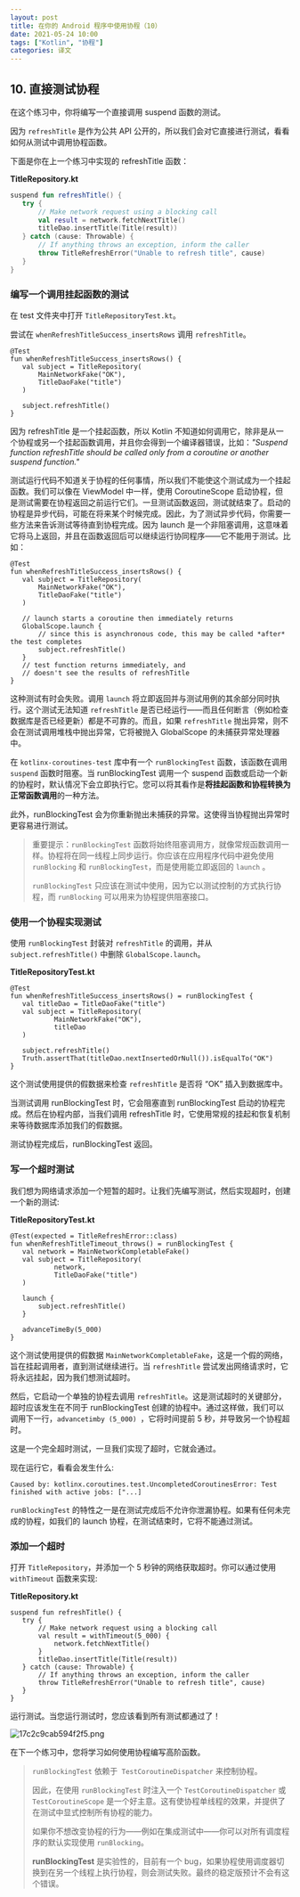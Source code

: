 ```yaml
---
layout: post
title: 在你的 Android 程序中使用协程（10）
date: 2021-05-24 10:00
tags: ["Kotlin", "协程"]
categories: 译文
---
```


## 10. 直接测试协程

在这个练习中，你将编写一个直接调用 suspend 函数的测试。

因为 `refreshTitle` 是作为公共 API 公开的，所以我们会对它直接进行测试，看看如何从测试中调用协程函数。

下面是你在上一个练习中实现的 refreshTitle 函数：

**TitleRepository.kt**

```kotlin
suspend fun refreshTitle() {
   try {
       // Make network request using a blocking call
       val result = network.fetchNextTitle()
       titleDao.insertTitle(Title(result))
   } catch (cause: Throwable) {
       // If anything throws an exception, inform the caller
       throw TitleRefreshError("Unable to refresh title", cause)
   }
}
```

### 编写一个调用挂起函数的测试

在 test 文件夹中打开 `TitleRepositoryTest.kt`。

尝试在 `whenRefreshTitleSuccess_insertsRows` 调用  `refreshTitle`。

```
@Test
fun whenRefreshTitleSuccess_insertsRows() {
   val subject = TitleRepository(
       MainNetworkFake("OK"),
       TitleDaoFake("title")
   )

   subject.refreshTitle()
}
```

因为 refreshTitle 是一个挂起函数，所以 Kotlin 不知道如何调用它，除非是从一个协程或另一个挂起函数调用，并且你会得到一个编译器错误，比如：*"Suspend function refreshTitle should be called only from a coroutine or another suspend function."*

测试运行代码不知道关于协程的任何事情，所以我们不能使这个测试成为一个挂起函数。我们可以像在 ViewModel  中一样，使用 CoroutineScope 启动协程，但是测试需要在协程返回之前运行它们。一旦测试函数返回，测试就结束了。启动的协程是异步代码，可能在将来某个时候完成。因此，为了测试异步代码，你需要一些方法来告诉测试等待直到协程完成。因为 launch 是一个非阻塞调用，这意味着它将马上返回，并且在函数返回后可以继续运行协同程序——它不能用于测试。比如：

```
@Test
fun whenRefreshTitleSuccess_insertsRows() {
   val subject = TitleRepository(
       MainNetworkFake("OK"),
       TitleDaoFake("title")
   )

   // launch starts a coroutine then immediately returns
   GlobalScope.launch {
       // since this is asynchronous code, this may be called *after* the test completes
       subject.refreshTitle()
   }
   // test function returns immediately, and
   // doesn't see the results of refreshTitle
}
```

这种测试有时会失败。调用 `launch` 将立即返回并与测试用例的其余部分同时执行。这个测试无法知道 `refreshTitle` 是否已经运行——而且任何断言（例如检查数据库是否已经更新）都是不可靠的。而且，如果 `refreshTitle` 抛出异常，则不会在测试调用堆栈中抛出异常，它将被抛入 GlobalScope 的未捕获异常处理器中。

在 `kotlinx-coroutines-test` 库中有一个 `runBlockingTest` 函数，该函数在调用 `suspend` 函数时阻塞。当 runBlockingTest 调用一个 suspend 函数或启动一个新的协程时，默认情况下会立即执行它。您可以将其看作是**将挂起函数和协程转换为正常函数调用**的一种方法。

此外，runBlockingTest 会为你重新抛出未捕获的异常。这使得当协程抛出异常时更容易进行测试。

> 重要提示：`runBlockingTest` 函数将始终阻塞调用方，就像常规函数调用一样。协程将在同一线程上同步运行。你应该在应用程序代码中避免使用 `runBlocking` 和 `runBlockingTest`，而是使用能立即返回的 `launch` 。
>
> `runBlockingTest` 只应该在测试中使用，因为它以测试控制的方式执行协程，而 `runBlocking` 可以用来为协程提供阻塞接口。

### 使用一个协程实现测试

使用 `runBlockingTest` 封装对 `refreshTitle` 的调用，并从 `subject.refreshTitle()` 中删除 `GlobalScope.launch`。

**TitleRepositoryTest.kt**

```
@Test
fun whenRefreshTitleSuccess_insertsRows() = runBlockingTest {
   val titleDao = TitleDaoFake("title")
   val subject = TitleRepository(
           MainNetworkFake("OK"),
           titleDao
   )

   subject.refreshTitle()
   Truth.assertThat(titleDao.nextInsertedOrNull()).isEqualTo("OK")
}
```

这个测试使用提供的假数据来检查 `refreshTitle` 是否将 “OK” 插入到数据库中。

当测试调用 runBlockingTest 时，它会阻塞直到 runBlockingTest 启动的协程完成。然后在协程内部，当我们调用 refreshTitle 时，它使用常规的挂起和恢复机制来等待数据库添加我们的假数据。

测试协程完成后，runBlockingTest 返回。

### 写一个超时测试

我们想为网络请求添加一个短暂的超时。让我们先编写测试，然后实现超时，创建一个新的测试:

**TitleRepositoryTest.kt**

```
@Test(expected = TitleRefreshError::class)
fun whenRefreshTitleTimeout_throws() = runBlockingTest {
   val network = MainNetworkCompletableFake()
   val subject = TitleRepository(
           network,
           TitleDaoFake("title")
   )

   launch {
       subject.refreshTitle()
   }

   advanceTimeBy(5_000)
}
```

这个测试使用提供的假数据 `MainNetworkCompletableFake`，这是一个假的网络，旨在挂起调用者，直到测试继续进行。当 `refreshTitle` 尝试发出网络请求时，它将永远挂起，因为我们想测试超时。

然后，它启动一个单独的协程去调用 `refreshTitle`。这是测试超时的关键部分，超时应该发生在不同于 runBlockingTest 创建的协程中。通过这样做，我们可以调用下一行，`advancetimby (5_000) `，它将时间提前 5 秒，并导致另一个协程超时。

这是一个完全超时测试，一旦我们实现了超时，它就会通过。

现在运行它，看看会发生什么:

```
Caused by: kotlinx.coroutines.test.UncompletedCoroutinesError: Test finished with active jobs: ["...]
```

`runBlockingTest` 的特性之一是在测试完成后不允许你泄漏协程。如果有任何未完成的协程，如我们的 launch 协程，在测试结束时，它将不能通过测试。

### 添加一个超时

打开 `TitleRepository`，并添加一个 5 秒钟的网络获取超时。你可以通过使用 `withTimeout` 函数来实现:

**TitleRepository.kt**

```
suspend fun refreshTitle() {
   try {
       // Make network request using a blocking call
       val result = withTimeout(5_000) {
           network.fetchNextTitle()
       }
       titleDao.insertTitle(Title(result))
   } catch (cause: Throwable) {
       // If anything throws an exception, inform the caller
       throw TitleRefreshError("Unable to refresh title", cause)
   }
}
```

运行测试。当您运行测试时，您应该看到所有测试都通过了！

![17c2c9cab594f2f5.png](https://developer.android.com/codelabs/kotlin-coroutines/img/17c2c9cab594f2f5.png)

在下一个练习中，您将学习如何使用协程编写高阶函数。

> `runBlockingTest` 依赖于` TestCoroutineDispatcher` 来控制协程。
>
> 因此，在使用 `runBlockingTest` 时注入一个 `TestCoroutineDispatcher` 或 `TestCoroutineScope` 是一个好主意。这有使协程单线程的效果，并提供了在测试中显式控制所有协程的能力。
>
> 如果你不想改变协程的行为——例如在集成测试中——你可以对所有调度程序的默认实现使用 `runBlocking`。
>
> **runBlockingTest** 是实验性的，目前有一个 bug，如果协程使用调度器切换到在另一个线程上执行协程，则会测试失败。最终的稳定版预计不会有这个错误。